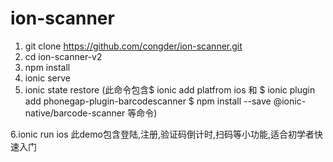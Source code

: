 # ion-scanner
1. git clone https://github.com/congder/ion-scanner.git
2. cd ion-scanner-v2
3. npm install
4. ionic serve 
5. ionic state restore (此命令包含$ ionic add platfrom ios 和 $ ionic plugin add phonegap-plugin-barcodescanner
$ npm install --save @ionic-native/barcode-scanner 等命令)

6.ionic run ios
此demo包含登陆,注册,验证码倒计时,扫码等小功能,适合初学者快速入门
